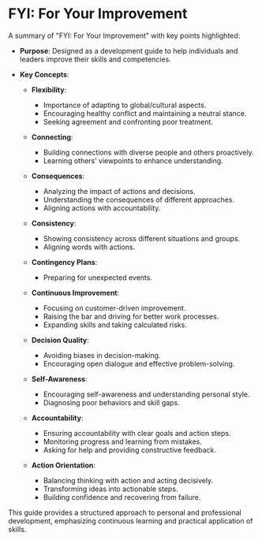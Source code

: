 # FYI: For Your Improvement

A summary of "FYI: For Your Improvement" with key points highlighted:

- **Purpose**: Designed as a development guide to help individuals and leaders improve their skills and competencies.

- **Key Concepts**:
  - **Flexibility**:
    - Importance of adapting to global/cultural aspects.
    - Encouraging healthy conflict and maintaining a neutral stance.
    - Seeking agreement and confronting poor treatment.

  - **Connecting**:
    - Building connections with diverse people and others proactively.
    - Learning others’ viewpoints to enhance understanding.

  - **Consequences**:
    - Analyzing the impact of actions and decisions.
    - Understanding the consequences of different approaches.
    - Aligning actions with accountability.

  - **Consistency**:
    - Showing consistency across different situations and groups.
    - Aligning words with actions.

  - **Contingency Plans**:
    - Preparing for unexpected events.

  - **Continuous Improvement**:
    - Focusing on customer-driven improvement.
    - Raising the bar and driving for better work processes.
    - Expanding skills and taking calculated risks.

  - **Decision Quality**:
    - Avoiding biases in decision-making.
    - Encouraging open dialogue and effective problem-solving.

  - **Self-Awareness**:
    - Encouraging self-awareness and understanding personal style.
    - Diagnosing poor behaviors and skill gaps.

  - **Accountability**:
    - Ensuring accountability with clear goals and action steps.
    - Monitoring progress and learning from mistakes.
    - Asking for help and providing constructive feedback.

  - **Action Orientation**:
    - Balancing thinking with action and acting decisively.
    - Transforming ideas into actionable steps.
    - Building confidence and recovering from failure.

This guide provides a structured approach to personal and professional development, emphasizing continuous learning and practical application of skills.
